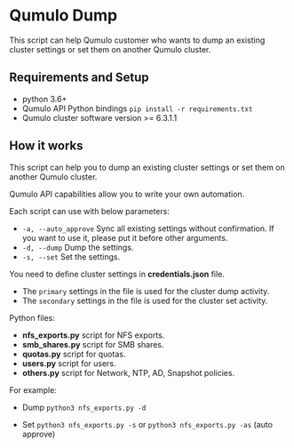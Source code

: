 # Qumulo Dump

This script can help Qumulo customer who wants to dump an existing cluster settings or set them on another Qumulo cluster. 

## Requirements and Setup
- python 3.6+
- Qumulo API Python bindings `pip install -r requirements.txt`
- Qumulo cluster software version >= 6.3.1.1

## How it works
This script can help you to dump an existing cluster settings or set them on another Qumulo cluster.

Qumulo API capabilities allow you to write your own automation. 

Each script can use with below parameters:
- `-a, --auto_approve`  Sync all existing settings without confirmation. If you want to use it, please put it before other arguments.
- `-d, --dump`          Dump the settings.
- `-s, --set`           Set the settings.

You need to define cluster settings in **credentials.json** file. 
- The `primary` settings in the file is used for the cluster dump activity. 
- The `secondary` settings in the file is used for the cluster set activity. 

Python files:
- **nfs_exports.py** script for NFS exports.
- **smb_shares.py** script for SMB shares.
- **quotas.py** script for quotas.
- **users.py** script for users.
- **others.py** script for Network, NTP, AD, Snapshot policies.

For example: 
- Dump
`python3 nfs_exports.py -d`

- Set
`python3 nfs_exports.py -s`
or
`python3 nfs_exports.py -as` (auto approve)


